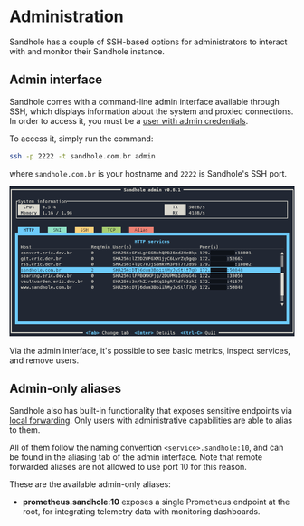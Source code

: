 # Administration

Sandhole has a couple of SSH-based options for administrators to interact with and monitor their Sandhole instance.

## Admin interface

Sandhole comes with a command-line admin interface available through SSH, which displays information about the system and proxied connections. In order to access it, you must be a [user with admin credentials](./configuration.md#adding-users-and-admins).

To access it, simply run the command:

```bash
ssh -p 2222 -t sandhole.com.br admin
```

where `sandhole.com.br` is your hostname and `2222` is Sandhole's SSH port.

![A terminal screenshot showing the "Sandhole admin" interface, displaying the HTTP services currently running.](./admin_interface.png)

Via the admin interface, it's possible to see basic metrics, inspect services, and remove users.

## Admin-only aliases

Sandhole also has built-in functionality that exposes sensitive endpoints via [local forwarding](./local_forwarding.md). Only users with administrative capabilities are able to alias to them.

All of them follow the naming convention `<service>.sandhole:10`, and can be found in the aliasing tab of the admin interface. Note that remote forwarded aliases are not allowed to use port 10 for this reason.

These are the available admin-only aliases:

- **prometheus.sandhole:10** exposes a single Prometheus endpoint at the root, for integrating telemetry data with monitoring dashboards.
